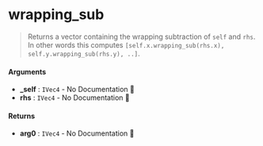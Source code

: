 # wrapping\_sub

>  Returns a vector containing the wrapping subtraction of `self` and `rhs`.
>  In other words this computes `[self.x.wrapping_sub(rhs.x), self.y.wrapping_sub(rhs.y), ..]`.

#### Arguments

- **\_self** : `IVec4` \- No Documentation 🚧
- **rhs** : `IVec4` \- No Documentation 🚧

#### Returns

- **arg0** : `IVec4` \- No Documentation 🚧